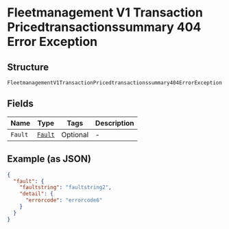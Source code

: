
# Fleetmanagement V1 Transaction Pricedtransactionssummary 404 Error Exception

## Structure

`FleetmanagementV1TransactionPricedtransactionssummary404ErrorException`

## Fields

| Name | Type | Tags | Description |
|  --- | --- | --- | --- |
| `Fault` | [`Fault`](../../doc/models/fault.md) | Optional | - |

## Example (as JSON)

```json
{
  "fault": {
    "faultstring": "faultstring2",
    "detail": {
      "errorcode": "errorcode6"
    }
  }
}
```

